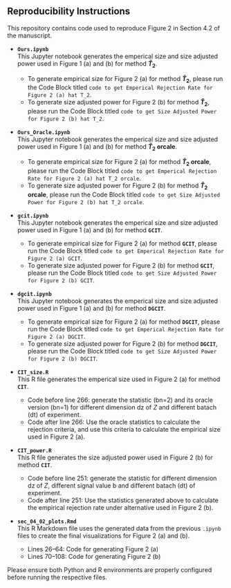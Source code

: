 ## Reproducibility Instructions

This repository contains code used to reproduce Figure 2 in Section 4.2 of the manuscript.

  - **`Ours.ipynb`**  
    This Jupyter notebook generates the emperical size and size adjusted power used in Figure 1 (a) and (b) for method **$\hat T_2$**. 
    - To generate empirical size for Figure 2 (a) for method **$\hat T_2$**, please run the Code Block titled `code to get Emperical Rejection Rate for Figure 2 (a) hat T_2`.
    - To generate size adjusted power for Figure 2 (b) for method **$\hat T_2$**, please run the Code Block titled `code to get Size Adjusted Power for Figure 2 (b) hat T_2`.

  - **`Ours_Oracle.ipynb`**  
    This Jupyter notebook generates the emperical size and size adjusted power used in Figure 1 (a) and (b) for method **$\hat T_2$ orcale**. 
    - To generate empirical size for Figure 2 (a) for method **$\hat T_2$ orcale**, please run the Code Block titled `code to get Emperical Rejection Rate for Figure 2 (a) hat T_2 orcale`.
    - To generate size adjusted power for Figure 2 (b) for method **$\hat T_2$ orcale**, please run the Code Block titled `code to get Size Adjusted Power for Figure 2 (b) hat T_2 orcale`.

  - **`gcit.ipynb`**  
    This Jupyter notebook generates the emperical size and size adjusted power used in Figure 1 (a) and (b) for method **`GCIT`**. 
    - To generate empirical size for Figure 2 (a) for method **`GCIT`**, please run the Code Block titled `code to get Emperical Rejection Rate for Figure 2 (a) GCIT`.
    - To generate size adjusted power for Figure 2 (b) for method **`GCIT`**, please run the Code Block titled `code to get Size Adjusted Power for Figure 2 (b) GCIT`.


  - **`dgcit.ipynb`**  
    This Jupyter notebook generates the emperical size and size adjusted power used in Figure 1 (a) and (b) for method **`DGCIT`**. 
    - To generate empirical size for Figure 2 (a) for method **`DGCIT`**, please run the Code Block titled `code to get Emperical Rejection Rate for Figure 2 (a) DGCIT`.
    - To generate size adjusted power for Figure 2 (b) for method **`DGCIT`**, please run the Code Block titled `code to get Size Adjusted Power for Figure 2 (b) DGCIT`.

  - **`CIT_size.R`**  
    This R file generates the emperical size used in Figure 2 (a) for method **`CIT`**. 
    - Code before line 266: generate the statistic (bn=2) and its oracle version (bn=1) for different dimension dz of $Z$ and different batach (dt) of experiment.
    - Code after line 266: Use the oracle statistics to calculate the rejection criteria, and use this criteria to calculate the empirical size used in Figure 2 (a).

  - **`CIT_power.R`**  
    This R file generates the size adjusted power used in Figure 2 (b) for method **`CIT`**. 
    - Code before line 251: generate the statistic for different dimension dz of $Z$, different signal value b and different batach (dt) of experiment.
    - Code after line 251: Use the statistics generated above to calculate the empirical rejection rate under alternative used in Figure 2 (b).
    
  - **`sec_04_02_plots.Rmd`**  
    This R Markdown file uses the generated data from the previous `.ipynb` files to create the final visualizations for Figure 2 (a) and (b).  
    - Lines 26–64: Code for generating Figure 2 (a)  
    - Lines 70–108: Code for generating Figure 2 (b)

Please ensure both Python and R environments are properly configured before running the respective files.
